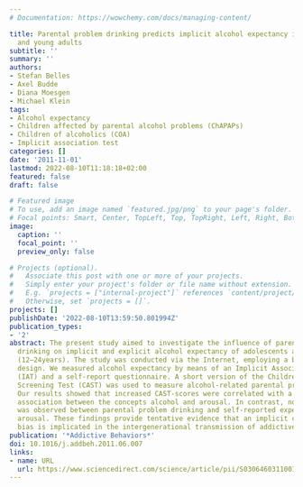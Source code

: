 ```yaml
---
# Documentation: https://wowchemy.com/docs/managing-content/

title: Parental problem drinking predicts implicit alcohol expectancy in adolescents
  and young adults
subtitle: ''
summary: ''
authors:
- Stefan Belles
- Axel Budde
- Diana Moesgen
- Michael Klein
tags:
- Alcohol expectancy
- Children affected by parental alcohol problems (ChAPAPs)
- Children of alcoholics (COA)
- Implicit association test
categories: []
date: '2011-11-01'
lastmod: 2022-08-10T11:18:18+02:00
featured: false
draft: false

# Featured image
# To use, add an image named `featured.jpg/png` to your page's folder.
# Focal points: Smart, Center, TopLeft, Top, TopRight, Left, Right, BottomLeft, Bottom, BottomRight.
image:
  caption: ''
  focal_point: ''
  preview_only: false

# Projects (optional).
#   Associate this post with one or more of your projects.
#   Simply enter your project's folder or file name without extension.
#   E.g. `projects = ["internal-project"]` references `content/project/deep-learning/index.md`.
#   Otherwise, set `projects = []`.
projects: []
publishDate: '2022-08-10T13:59:50.801994Z'
publication_types:
- '2'
abstract: The present study aimed to investigate the influence of parental problem
  drinking on implicit and explicit alcohol expectancy of adolescents and young adults
  (12–24years). The study was conducted via the Internet, employing a between-subjects
  design. We measured alcohol expectancy by means of an Implicit Association Test
  (IAT) and a self-report questionnaire. A short version of the Children of Alcoholics
  Screening Test (CAST) was used to measure alcohol-related parental problem behavior.
  Our results showed that increased CAST-scores were correlated with a stronger implicit
  association between the concepts alcohol and arousal. In contrast, no such relationship
  was observed between parental problem drinking and self-reported expectancy of alcohol
  arousal. These findings provide tentative evidence that an implicit cognitive processing
  bias is implicated in the intergenerational transmission of addictive behaviors.
publication: '*Addictive Behaviors*'
doi: 10.1016/j.addbeh.2011.06.007
links:
- name: URL
  url: https://www.sciencedirect.com/science/article/pii/S0306460311001870
---
```

